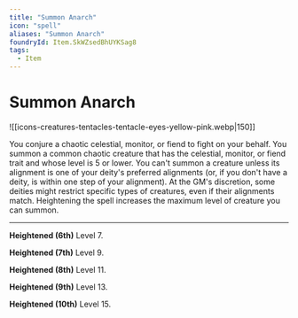 ```yaml
---
title: "Summon Anarch"
icon: "spell"
aliases: "Summon Anarch"
foundryId: Item.SkWZsedBhUYKSag8
tags:
  - Item
---
```


# Summon Anarch
![[icons-creatures-tentacles-tentacle-eyes-yellow-pink.webp|150]]

You conjure a chaotic celestial, monitor, or fiend to fight on your behalf. You summon a common chaotic creature that has the celestial, monitor, or fiend trait and whose level is 5 or lower. You can't summon a creature unless its alignment is one of your deity's preferred alignments (or, if you don't have a deity, is within one step of your alignment). At the GM's discretion, some deities might restrict specific types of creatures, even if their alignments match. Heightening the spell increases the maximum level of creature you can summon.

* * *

**Heightened (6th)** Level 7.

**Heightened (7th)** Level 9.

**Heightened (8th)** Level 11.

**Heightened (9th)** Level 13.

**Heightened (10th)** Level 15.
